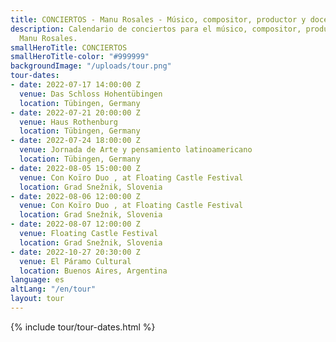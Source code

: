 ```yaml
---
title: CONCIERTOS - Manu Rosales - Músico, compositor, productor y docente
description: Calendario de conciertos para el músico, compositor, productor y docente
  Manu Rosales.
smallHeroTitle: CONCIERTOS
smallHeroTitle-color: "#999999"
backgroundImage: "/uploads/tour.png"
tour-dates:
- date: 2022-07-17 14:00:00 Z
  venue: Das Schloss Hohentübingen
  location: Tübingen, Germany
- date: 2022-07-21 20:00:00 Z
  venue: Haus Rothenburg
  location: Tübingen, Germany
- date: 2022-07-24 18:00:00 Z
  venue: Jornada de Arte y pensamiento latinoamericano
  location: Tübingen, Germany
- date: 2022-08-05 15:00:00 Z
  venue: Con Koïro Duo , at Floating Castle Festival
  location: Grad Snežnik, Slovenia
- date: 2022-08-06 12:00:00 Z
  venue: Con Koïro Duo , at Floating Castle Festival
  location: Grad Snežnik, Slovenia
- date: 2022-08-07 12:00:00 Z
  venue: Floating Castle Festival
  location: Grad Snežnik, Slovenia
- date: 2022-10-27 20:30:00 Z
  venue: El Páramo Cultural
  location: Buenos Aires, Argentina
language: es
altLang: "/en/tour"
layout: tour
---
```


<section>
  {% include tour/tour-dates.html %}
</section>